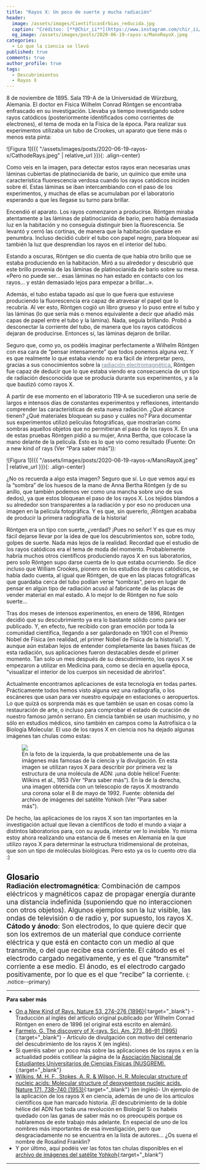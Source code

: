 ```yaml
---
title: "Rayos X: Un poco de suerte y mucha radiación"
header:
  image: /assets/images/CientificasErbias_reducida.jpg
  caption: "Créditos: [**@Chir_ii**](https://www.instagram.com/chir_ii/?hl=en)"
  og_image: /assets/images/posts/2020-06-19-rayos-x/ManoRayoX.jpeg
categories:
  - Lo que la ciencia se llevó
published: true
comments: true
author_profile: true
tags:
  - Descubrimientos
  - Rayos X
--- 
```


 
8 de noviembre de 1895. Sala 119-A de la Universidad de Würzburg, Alemania. El doctor en Física Wilhelm Conrad Röntgen se encontraba enfrascado en su investigación. Llevaba ya tiempo investigando sobre rayos catódicos (posteriormente identificados como corrientes de electrones), el tema de moda en la Física de la época. Para realizar sus experimentos utilizaba un tubo de Crookes, un aparato que tiene más o menos esta pinta:

![Figura 1]({{ "/assets/images/posts/2020-06-19-rayos-x/CathodeRays.jpeg" | relative_url }}){: .align-center}


Como veis en la imagen, para detectar estos rayos eran necesarias unas láminas cubiertas de platinocianida de bario, un químico que emite una característica fluorescencia verdosa cuando los rayos catódicos inciden sobre él. Estas láminas se iban intercambiando con el paso de los experimentos, y muchas de ellas se acumulaban por el laboratorio esperando a que les llegase su turno para brillar.

Encendió el aparato. Los rayos comenzaron a producirse. Röntgen miraba atentamente a las láminas de platinocianida de bario, pero había demasiada luz en la habitación y no conseguía distinguir bien la fluorescencia. Se levantó y cerró las cortinas, de manera que la habitación quedase en penumbra. Incluso decidió cubrir el tubo con papel negro, para bloquear  así también la luz que desprendían los rayos en el interior del tubo. 

Estando a oscuras, Röntgen se dio cuenta de que había otro brillo que se estaba produciendo en la habitación. Miró a su alrededor y descubrió que este brillo provenía de las láminas de platinocianida de bario sobre su mesa. «Pero no puede ser… esas láminas no han estado en contacto con los rayos… y están demasiado lejos para empezar a brillar…».

Además, el tubo estaba tapado así que lo que fuera que estuviese produciendo la fluorescencia era capaz de atravesar el papel que lo recubría. Al ver esto, Röntgen cogió un libro grueso y lo puso entre el tubo y las láminas (lo que sería más o menos equivalente a decir que añadió más capas de papel entre el tubo y la lámina). Nada, seguía brillando. Probó a desconectar la corriente del tubo, de manera que los rayos catódicos dejaran de producirse. Entonces sí, las láminas dejaron de brillar.

Seguro que, como yo, os podéis imaginar perfectamente a Wilhelm Röntgen con esa cara de “pensar intensamente” que todos ponemos alguna vez. Y es que realmente lo que estaba viendo no era fácil de interpretar pero, gracias a sus conocimientos sobre la <a style="color:lightslategray" href="https://cientificaserbias.github.io/blog/lo%20que%20la%20ciencia%20se%20llev%C3%B3/rayos-x/index.html#target">radiación electromagnética</a>, Röntgen fue capaz de deducir que lo que estaba viendo era consecuencia de un tipo de radiación desconocida que se producía durante sus experimentos, y a la que bautizó como rayos X.

A partir de ese momento en el laboratorio 119-A se sucedieron una serie de largos e intensos días de constantes experimentos y reflexiones, intentando comprender las características de esta nueva radiación. ¿Qué alcance tienen? ¿Qué materiales bloquean su paso y cuáles no? Para documentar sus experimentos utilizó películas fotográficas, que mostrarían como sombras aquellos objetos que no permitieran el paso de los rayos X. En una de estas pruebas Röntgen pidió a su mujer, Anna Bertha, que colocase la mano delante de la película. Esto es lo que vio como resultado (Fuente: On a new kind of rays (Ver “Para saber más”)):

![Figura 1]({{ "/assets/images/posts/2020-06-19-rayos-x/ManoRayoX.jpeg" | relative_url }}){: .align-center}

¿No os recuerda a algo esta imagen? Seguro que sí. Lo que vemos aquí es la “sombra” de los huesos de la mano de  Anna Bertha Röntgen  (y de su anillo, que también podemos ver como una mancha sobre uno de sus dedos), ya que estos bloquean el paso de los rayos X. Los tejidos blandos a su alrededor son transparentes a la radiación y por eso no producen una imagen en la película fotográfica. Y es que, sin quererlo, ¡Röntgen acababa de producir la primera radiografía de la historia! 

Röntgen era un tipo con suerte, ¿verdad? ¡Pues no señor! Y es que es muy fácil dejarse llevar por la idea de que los descubrimientos son, sobre todo, golpes de suerte. Nada más lejos de la realidad. Recordad que el estudio de los rayos catódicos era el tema de moda del momento. Probablemente habría muchos otros científicos produciendo rayos X en sus laboratorios, pero solo Röntgen supo darse cuenta de lo que estaba ocurriendo. Se dice incluso que William Crookes, pionero en los estudios de rayos catódicos, se había dado cuenta, al igual que Röntgen, de que en las placas fotográficas que guardaba cerca del tubo podían verse “sombras”, pero en lugar de pensar en algún tipo de radiación acusó al fabricante de las placas de vender material en mal estado. A lo mejor lo de Röntgen no fue solo suerte…

Tras dos meses de intensos experimentos, en enero de 1896, Röntgen decidió que su descubrimiento ya era lo bastante sólido como para ser publicado. Y, en efecto, fue recibido con gran emoción por toda la comunidad científica, llegando a ser galardonado en 1901 con el Premio Nobel de Física (en realidad, ¡el primer Nobel de Física de la historia!). Y, aunque aún estaban lejos de entender completamente las bases físicas de esta radiación, sus aplicaciones fueron destacables desde el primer momento. Tan solo un mes después de su descubrimiento, los rayos X se empezaron a utilizar en Medicina para, como se decía en aquella época, “visualizar el interior de los cuerpos sin necesidad de abrirlos”. 

Actualmente encontramos aplicaciones de esta tecnología en todas partes. Prácticamente todos hemos visto alguna vez una radiografía, o los escáneres que usan para ver nuestro equipaje en estaciones o aeropuertos. Lo que quizá os sorprenda más es que también se usan en cosas como la restauración de arte, o incluso para comprobar el estado de curación de nuestro famoso jamón serrano. En ciencia también se usan muchísimo, y no sólo en estudios médicos, sino también en campos como la Astrofísica o la Biología Molecular. El uso de los rayos X en ciencia nos ha dejado algunas imágenes tan chulas como estas:


<figure>
	<img src="{{ site.url }}{{ site.baseurl }}/assets/images/posts/2020-06-19-rayos-x/fig3.png"/>
	<figcaption> En la foto de la izquierda, la que probablemente una de las imágenes más famosas de la ciencia y la divulgación. En esta imagen se utilizan rayos X para describir por primera vez la estructura de una molécula de ADN: ¡una doble hélice! Fuente: Wilkins et al., 1953 (Ver “Para saber más”). En la de la derecha, una imagen obtenida con un telescopio de rayos X mostrando una corona solar el 8 de mayo de 1992. Fuente: obtenida del archivo de imágenes del satélite Yohkoh (Ver "Para saber más").</figcaption>
</figure>

De hecho, las aplicaciones de los rayos X son tan importantes en la investigación actual que llevan a científicos de todo el mundo a viajar a distintos laboratorios para, con su ayuda, intentar ver lo invisible. Yo misma estoy ahora realizando una estancia de 6 meses en Alemania en la que utilizo rayos X para determinar la estructura tridimensional de proteínas, que son un tipo de moléculas biológicas. Pero esto ya os lo cuento otro día :) 
&nbsp;  
&nbsp;   

<span style="font-size:1.5em"><a id="target" style= "color:black"><b>Glosario</b></a></span>
&nbsp;   
<span style="font-size:1.25em">**Radiación electromagnética**: Combinación de campos eléctricos y magnéticos capaz de propagar energía durante una distancia indefinida (suponiendo que no interaccionen con otros objetos). Algunos ejemplos son la luz visible, las ondas de televisión o de radio y, por supuesto, los rayos X.   
**Cátodo y ánodo**: Son electrodos, lo que quiere decir que son los extremos de un material que conduce corriente eléctrica y que está en contacto con un medio al que transmite, o del que recibe esa corriente. El cátodo es el electrodo cargado negativamente, y es el que “transmite” corriente a ese medio. El ánodo, es el electrodo cargado positivamente, por lo que es el que “recibe” la corriente.</span>
{: .notice--primary} 
     
---
**Para saber más**
* [On a New Kind of Rays. Nature 53, 274–276 (1896)](https://www.nature.com/articles/053274b0){:target="_blank"} - Traducción al inglés del artículo original publicado por Wilhelm Conrad Röntgen en enero de 1896 (el original está escrito en alemán).
* [Farmelo, G. The discovery of X-rays. Sci. Am. 273, 86–91 (1995)](https://pubmed.ncbi.nlm.nih.gov/8966538/){:target="_blank"} - Artículo de divulgación con motivo del centenario del descubrimiento de los rayos X (en inglés).
* Si queréis saber un poco más sobre las aplicaciones de los rayos x en la actualidad podéis cotillear la página de la [Asociación Nacional de Estudiantes Universitarios de Ciencias Físicas (NUSGREM).](https://nusgrem.es/rayos-x-historia-y-aplicaciones/){:target="_blank"}
* [Wilkins, M. H. F., Stokes, A. R. & Wilson, H. R. Molecular structure of nucleic acids: Molecular structure of deoxypentose nucleic acids. Nature 171, 738–740 (1953)](https://www.nature.com/articles/171738a0){:target="_blank"} (en inglés)- Un ejemplo de la aplicación de  los rayos X en ciencia, además de uno de los artículos científicos que han marcado historia. ¡El descubrimiento de la doble hélice del ADN fue toda una revolución en Biología! Si os habéis quedado con las ganas de saber más no os preocupéis porque os hablaremos de este trabajo más adelante. En especial de uno de los nombres más importantes de esa investigación, pero que desgraciadamente no se encuentra en la lista de autores... ¿Os suena el nombre de Rosalind Franklin?
* Y por último, aquí podéis ver las fotos tan chulas disponibles en el [archivo de imágenes del satélite Yohkoh](http://ylstone.physics.montana.edu/ylegacy/xray_sun/phy_intro.html){:target="_blank"}

---
